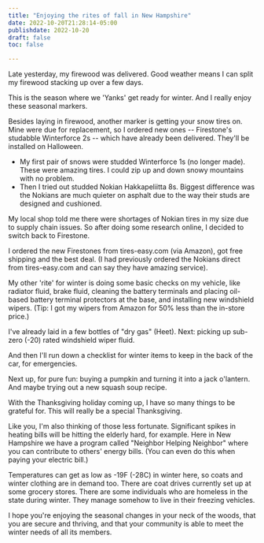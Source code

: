 ```yaml
---
title: "Enjoying the rites of fall in New Hampshire"
date: 2022-10-20T21:28:14-05:00
publishdate: 2022-10-20
draft: false
toc: false

---
```


Late yesterday, my firewood was delivered. Good weather means I can split my firewood stacking up over a few days. 

This is the season where we 'Yanks' get ready for winter. And I really enjoy these seasonal markers.

Besides laying in firewood, another marker is getting your snow tires on. Mine were due for replacement, so I ordered new ones -- Firestone's studabble Winterforce 2s -- which have already been delivered. They'll be installed on Halloween. 

* My first pair of snows were studded Winterforce 1s (no longer made). These were amazing tires. I could zip up and down snowy mountains with no problem. 
* Then I tried out studded Nokian Hakkapeliitta 8s. Biggest difference was the Nokians are much quieter on asphalt due to the way their studs are designed and cushioned. 

My local shop told me there were shortages of Nokian tires in my size due to supply chain issues. So after doing some research online, I decided to switch back to Firestone.

I ordered the new Firestones from tires-easy.com (via Amazon), got free shipping and the best deal. (I had previously ordered the Nokians direct from tires-easy.com and can say they have amazing service).

My other 'rite' for winter is doing some basic checks on my vehicle, like radiator fluid, brake fluid, cleaning the battery terminals and placing oil-based battery terminal protectors at the base, and installing new windshield wipers. (Tip: I got my wipers from Amazon for 50% less than the in-store price.)

I've already laid in a few bottles of "dry gas" (Heet). Next: picking up sub-zero (-20) rated windshield wiper fluid.

And then I'll run down a checklist for winter items to keep in the back of the car, for emergencies. 

Next up, for pure fun: buying a pumpkin and turning it into a jack o'lantern. And maybe trying out a new squash soup recipe.

With the Thanksgiving holiday coming up, I have so many things to be grateful for. This will really be a special Thanksgiving.

Like you, I'm also thinking of those less fortunate. Significant spikes in heating bills will be hitting the elderly hard, for example. Here in New Hampshire we have a program called "Neighbor Helping Neighbor" where you can contribute to others' energy bills. (You can even do this when paying your electric bill.) 

Temperatures can get as low as -19F (-28C) in winter here, so coats and winter clothing are in demand too. There are coat drives currently set up at some grocery stores. There are some individuals who are homeless in the state during winter. They manage somehow to live in their freezing vehicles.

I hope you're enjoying the seasonal changes in your neck of the woods, that you are secure and thriving, and that your community is able to meet the winter needs of all its members.
